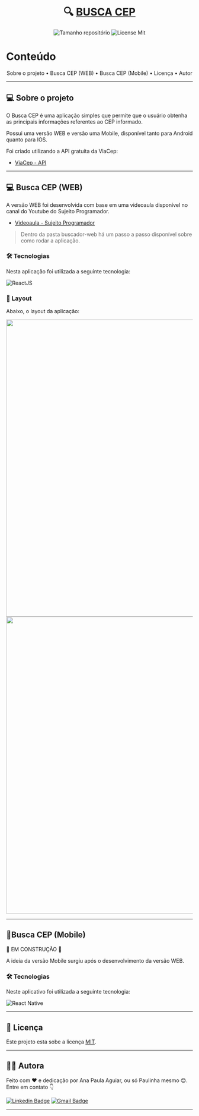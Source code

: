 <h1 align="center">
    🔍 <a href="#" alt="Calculadora Web"> BUSCA CEP </a>
</h1>

<p align="center">
    <img alt="Tamanho repositório" src="https://img.shields.io/github/repo-size/impaulinha/Busca-Cep">
    <img alt='License Mit' src='https://img.shields.io/github/license/PaulinhaAguiar/Calculadora?style=flat-square'>
</p>

Conteúdo
=====================

<p align="center">
    Sobre o projeto •
    Busca CEP (WEB) • 
    Busca CEP (Mobile) • 
    Licença • 
    Autor
</p>

---

## 💻 Sobre o projeto

O Busca CEP é uma aplicação simples que permite que o usuário obtenha as principais informações referentes ao CEP informado.

Possui uma versão WEB e versão uma Mobile, disponível tanto para Android quanto para IOS.

Foi criado utilizando a API gratuita da ViaCep:
- [ViaCep - API](https://viacep.com.br)

---

## 💻 Busca CEP (WEB)

A versão WEB foi desenvolvida com base em uma videoaula disponível no canal do Youtube do Sujeito Programador.

- [Videoaula - Sujeito Programador](https://www.youtube.com/watch?v=oy4cbqE1_qc)

> Dentro da pasta buscador-web há um passo a passo disponível sobre como rodar a aplicação.

### 🛠 Tecnologias

Nesta aplicação foi utilizada a seguinte tecnologia:

![ReactJS](https://img.shields.io/badge/React-20232A?style=for-the-badge&logo=react&logoColor=61DAFB)

### 📸 Layout

Abaixo, o layout da aplicação:

<img src='https://user-images.githubusercontent.com/69828625/152435872-4f5bd010-ff90-4e35-b0c8-bca28e6c8fe7.png' width=800 heigth=1000/> 

<img src='https://user-images.githubusercontent.com/69828625/152436039-fbb7b2cf-29a5-4541-95e9-3ef9874e0d50.png' width=800 heigth=1000/>

---

## 📱Busca CEP (Mobile)

🚧 EM CONSTRUÇÃO 🚧

A ideia da versão Mobile surgiu após o desenvolvimento da versão WEB.

### 🛠 Tecnologias

Neste aplicativo foi utilizada a seguinte tecnologia:

![React Native](https://img.shields.io/badge/React_Native-20232A?style=for-the-badge&logo=react&logoColor=61DAFB)

---

## 📝 Licença

Este projeto esta sobe a licença [MIT](./LICENSE).

---

## 👩‍💻 Autora

Feito com ❤️ e dedicação por Ana Paula Aguiar, ou só Paulinha mesmo 😊. Entre em contato 👇

[![Linkedin Badge](https://img.shields.io/badge/-Paulinha-blue?style=flat-square&logo=Linkedin&logoColor=white&link=https://www.linkedin.com/in/tgmarinho/)](https://www.linkedin.com/in/anapaula-aguiar/) 
[![Gmail Badge](https://img.shields.io/badge/-anaaguiar20016@gmail.com-c14438?style=flat-square&logo=Gmail&logoColor=white&link=mailto:tgmarinho@gmail.com)](mailto:anaaguiar20016@gmail.com)

---
